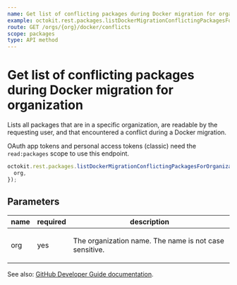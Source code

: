 ```yaml
---
name: Get list of conflicting packages during Docker migration for organization
example: octokit.rest.packages.listDockerMigrationConflictingPackagesForOrganization({ org })
route: GET /orgs/{org}/docker/conflicts
scope: packages
type: API method
---
```


# Get list of conflicting packages during Docker migration for organization

Lists all packages that are in a specific organization, are readable by the requesting user, and that encountered a conflict during a Docker migration.

OAuth app tokens and personal access tokens (classic) need the `read:packages` scope to use this endpoint.

```js
octokit.rest.packages.listDockerMigrationConflictingPackagesForOrganization({
  org,
});
```

## Parameters

<table>
  <thead>
    <tr>
      <th>name</th>
      <th>required</th>
      <th>description</th>
    </tr>
  </thead>
  <tbody>
    <tr><td>org</td><td>yes</td><td>

The organization name. The name is not case sensitive.

</td></tr>
  </tbody>
</table>

See also: [GitHub Developer Guide documentation](https://docs.github.com/rest/packages/packages#get-list-of-conflicting-packages-during-docker-migration-for-organization).
